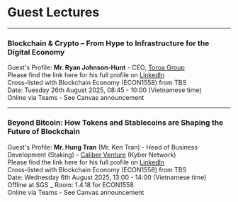 # Guest Lectures
---
### Blockchain & Crypto – From Hype to Infrastructure for the Digital Economy
Guest's Profile: **Mr. Ryan Johnson-Hunt** - CEO, [Toroa Group](https://www.toroa.xyz/)\
Please find the link here for his full profile on [LinkedIn](https://www.linkedin.com/in/ryanjohnsonhunt/)\
Cross-listed with Blockchain Economy (ECON1558) from TBS\
Date: Tuesday 26th August 2025, 08:45 - 10:00 (Vietnamese time)\
Online via Teams - See Canvas announcement

---
### Beyond Bitcoin: How Tokens and Stablecoins are Shaping the Future of Blockchain
Guest's Profile: **Mr. Hung Tran** (Mr. Ken Tran) - Head of Business Development (Staking) - [Caliber Venture](https://caliber.build/) (Kyber Network) \
Please find the link here for his full profile on [LinkedIn](https://www.linkedin.com/in/hunghtran)\
Cross-listed with Blockchain Economy (ECON1558) from TBS\
Date: Wednesday 6th August 2025, 13:00 - 14:00 (Vietnamese time)\
Offline at SGS _ Room: 1.4.18 for ECON1558 \
Online via Teams - See Canvas announcement
